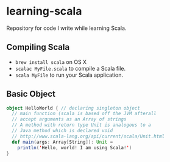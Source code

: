 # learning-scala
Repository for code I write while learning Scala.


## Compiling Scala

* `brew install scala` on OS X
* `scalac MyFile.scala` to compile a Scala file.
* `scala MyFile` to run your Scala application.


## Basic Object

```scala
object HelloWorld { // declaring singleton object
  // main function (scala is based off the JVM afterall
  // accept arguments as an Array of strings
  // A method with return type Unit is analogous to a
  // Java method which is declared void
  // http://www.scala-lang.org/api/current/scala/Unit.html
  def main(args: Array[String]): Unit =
    println('Hello, world! I am using Scala!')
}
```

